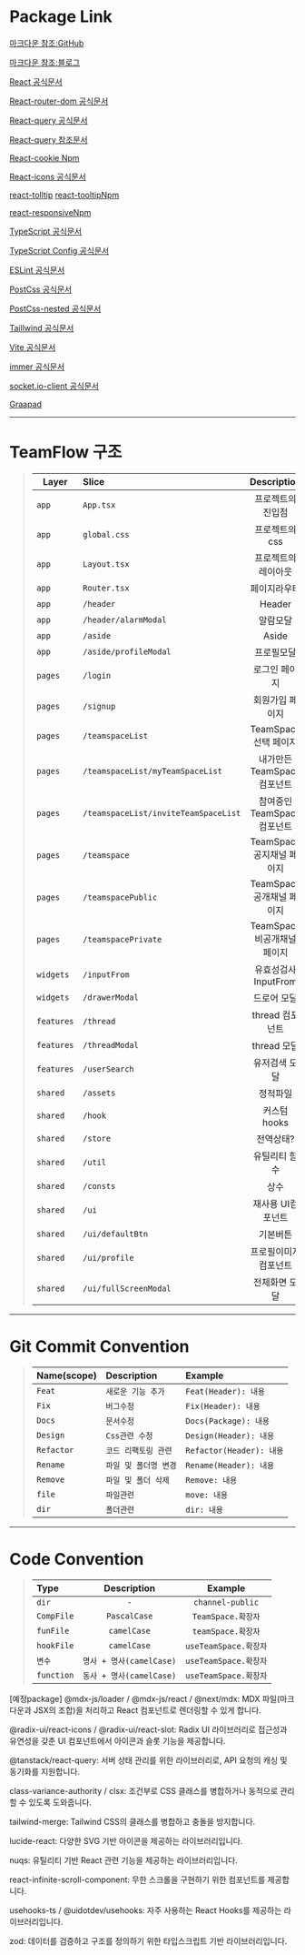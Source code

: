 # Package Link

[마크다운 참조:GitHub](https://www.heropy.dev/p/B74sNE)

[마크다운 참조:블로그](https://gist.github.com/ihoneymon/652be052a0727ad59601)

[React 공식문서](https://react.dev/)

[React-router-dom 공식문서](https://reactrouter.com/en/main)

[React-query 공식문서](https://tanstack.com/query/latest/docs/framework/react/guides/migrating-to-react-query-4#react-query-is-now-tanstackreact-query)

[React-query 참조문서](https://kyounghwan01.github.io/blog/React/react-query/basic/)

[React-cookie Npm](https://www.npmjs.com/package/react-cookie)

[React-icons 공식문서](https://react-icons.github.io/react-icons/)

[react-tolltip](https://react-tooltip.com/docs/examples/styling)
[react-tooltipNpm](https://www.npmjs.com/package/react-tooltip)

[react-responsiveNpm](https://www.npmjs.com/package/react-responsive)

[TypeScript 공식문서](https://www.typescriptlang.org/docs/)

[TypeScript Config 공식문서](https://www.typescriptlang.org/tsconfig/#moduleResolution)

[ESLint 공식문서](https://eslint.org/docs/latest/use/getting-started)

[PostCss 공식문서](https://postcss.org/docs/)

[PostCss-nested 공식문서](https://github.com/postcss/postcss-nested#readme)

[Taillwind 공식문서](https://tailwindcss.com/docs/installation)

[Vite 공식문서](https://ko.vitejs.dev/guide/)

[immer 공식문서](https://immerjs.github.io/immer/)

[socket.io-client 공식문서](https://socket.io/docs/v4/client-api/)

[Graapad](http://ourownthing.co.uk/gradpad.html#)

---

# TeamFlow 구조

> | Layer      | Slice                                |          Description          |
> | ---------- | :----------------------------------- | :---------------------------: |
> | `app`      | `App.tsx`                            |     프로젝트의<br> 진입점     |
> | `app`      | `global.css`                         |        프로젝트의 css         |
> | `app`      | `Layout.tsx`                         |    프로젝트의<br> 레이아웃    |
> | `app`      | `Router.tsx`                         |         페이지라우터          |
> | `app`      | `/header`                            |            Header             |
> | `app`      | `/header/alarmModal`                 |           알람모달            |
> | `app`      | `/aside`                             |             Aside             |
> | `app`      | `/aside/profileModal`                |          프로필모달           |
> | `pages`    | `/login`                             |         로그인 페이지         |
> | `pages`    | `/signup`                            |        회원가입 페이지        |
> | `pages`    | `/teamspaceList`                     |     TeamSpace 선택 페이지     |
> | `pages`    | `/teamspaceList/myTeamSpaceList`     |  내가만든 TeamSpace 컴포넌트  |
> | `pages`    | `/teamspaceList/inviteTeamSpaceList` |  참여중인 TeamSpace 컴포넌트  |
> | `pages`    | `/teamspace`                         | TeamSpace<br> 공지채널 페이지 |
> | `pages`    | `/teamspacePublic`                   |   TeamSpace 공개채널 페이지   |
> | `pages`    | `/teamspacePrivate`                  |  TeamSpace 비공개채널 페이지  |
> | `widgets`  | `/inputFrom`                         |      유효성검사InputFrom      |
> | `widgets`  | `/drawerModal`                       |          드로어 모달          |
> | `features` | `/thread`                            |        thread 컴포넌트        |
> | `features` | `/threadModal`                       |          thread 모달          |
> | `features` | `/userSearch`                        |         유저검색 모달         |
> | `shared`   | `/assets`                            |           정적파일            |
> | `shared`   | `/hook`                              |         커스텀 hooks          |
> | `shared`   | `/store`                             |           전역상태?           |
> | `shared`   | `/util`                              |         유틸리티 함수         |
> | `shared`   | `/consts`                            |             상수              |
> | `shared`   | `/ui`                                |       재사용 UI컴포넌트       |
> | `shared`   | `/ui/defaultBtn`                     |           기본버튼            |
> | `shared`   | `/ui/profile`                        |     프로필이미지 컴포넌트     |
> | `shared`   | `/ui/fullScreenModal`                |         전체화면 모달         |

---

# Git Commit Convention

> | Name(scope) | Description           | Example                  |
> | :---------- | :-------------------- | :----------------------- |
> | `Feat`      | `새로운 기능 추가`    | `Feat(Header): 내용`     |
> | `Fix`       | `버그수정`            | `Fix(Header): 내용`      |
> | `Docs`      | `문서수정`            | `Docs(Package): 내용`    |
> | `Design`    | `Css관련 수정`        | `Design(Header): 내용`   |
> | `Refactor`  | `코드 리팩토링 관련`  | `Refactor(Header): 내용` |
> | `Rename`    | `파일 및 폴더명 변경` | `Rename(Header): 내용`   |
> | `Remove`    | `파일 및 폴더 삭제`   | `Remove: 내용`           |
> | `file`      | `파일관련`            | `move: 내용`             |
> | `dir`       | `폴더관련`            | `dir: 내용`              |

---

# Code Convention

> | Type       |       Description        |        Example        |
> | :--------- | :----------------------: | :-------------------: |
> | `dir`      |           `-`            |   `channel-public`    |
> | `CompFile` |       `PascalCase`       |  `TeamSpace.확장자`   |
> | `funFile`  |       `camelCase`        |  `teamSpace.확장자`   |
> | `hookFile` |       `camelCase`        | `useTeamSpace.확장자` |
> | `변수`     | `명사 + 명사(camelCase)` | `useTeamSpace.확장자` |
> | `function` | `동사 + 명사(camelCase)` | `useTeamSpace.확장자` |



[예정package]
@mdx-js/loader / @mdx-js/react / @next/mdx:
MDX 파일(마크다운과 JSX의 조합)을 처리하고 React 컴포넌트로 렌더링할 수 있게 합니다.

@radix-ui/react-icons / @radix-ui/react-slot:
Radix UI 라이브러리로 접근성과 유연성을 갖춘 UI 컴포넌트에서 아이콘과 슬롯 기능을 제공합니다.

@tanstack/react-query:
서버 상태 관리를 위한 라이브러리로, API 요청의 캐싱 및 동기화를 지원합니다.

class-variance-authority / clsx:
조건부로 CSS 클래스를 병합하거나 동적으로 관리할 수 있도록 도와줍니다.

tailwind-merge:
Tailwind CSS의 클래스를 병합하고 충돌을 방지합니다.

lucide-react:
다양한 SVG 기반 아이콘을 제공하는 라이브러리입니다.

nuqs:
유틸리티 기반 React 관련 기능을 제공하는 라이브러리입니다.

react-infinite-scroll-component:
무한 스크롤을 구현하기 위한 컴포넌트를 제공합니다.

usehooks-ts / @uidotdev/usehooks:
자주 사용하는 React Hooks를 제공하는 라이브러리입니다.

zod:
데이터를 검증하고 구조를 정의하기 위한 타입스크립트 기반 라이브러리입니다.


